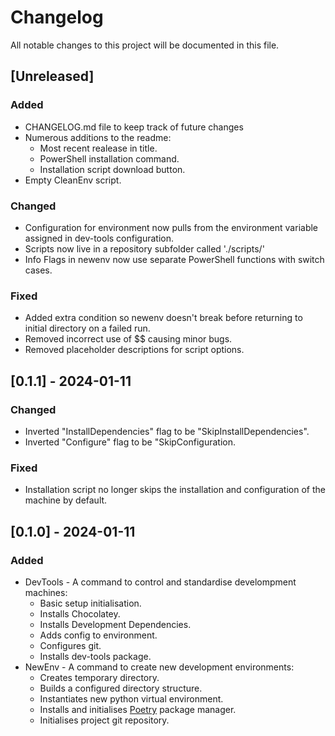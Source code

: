 <!-- / © Copyright 2024 Frankie Homewood <F.Homewood@outlook.com> -->
# Changelog

All notable changes to this project will be documented in this file.

## [Unreleased]

### Added
- CHANGELOG.md file to keep track of future changes
- Numerous additions to the readme:
  - Most recent realease in title.
  - PowerShell installation command.
  - Installation script download button.
- Empty CleanEnv script.

### Changed
- Configuration for environment now pulls from the environment variable assigned in dev-tools configuration.
- Scripts now live in a repository subfolder called './scripts/'
- Info Flags in newenv now use separate PowerShell functions with switch cases.

### Fixed
- Added extra condition so newenv doesn't break before returning to initial directory on a failed run.
- Removed incorrect use of $$ causing minor bugs.
- Removed placeholder descriptions for script options.

## [0.1.1] - 2024-01-11

### Changed
- Inverted "InstallDependencies" flag to be "SkipInstallDependencies".
- Inverted "Configure" flag to be "SkipConfiguration.

### Fixed 
- Installation script no longer skips the installation and configuration of the machine by default.

## [0.1.0] - 2024-01-11

### Added
- DevTools - A command to control and standardise develompment machines:
    - Basic setup initialisation.
    - Installs Chocolatey.
    - Installs Development Dependencies.
    - Adds config to environment.
    - Configures git.
    - Installs dev-tools package.
- NewEnv - A command to create new development environments:
    - Creates temporary directory.
    - Builds a configured directory structure.
    - Instantiates new python virtual environment.
    - Installs and initialises [Poetry](https://github.com/python-poetry/poetry) package manager.
    - Initialises project git repository.